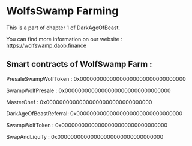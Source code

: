 # WolfsSwamp Farming 

This is a part of chapter 1 of DarkAgeOfBeast.

You can find more information on our website :
https://wolfswamp.daob.finance

## Smart contracts of WolfSwamp Farm :

PresaleSwampWolfToken : 0x00000000000000000000000000000000

SwampWolfPresale      : 0x00000000000000000000000000000000

MasterChef            : 0x00000000000000000000000000000000

DarkAgeOfBeastReferral: 0x00000000000000000000000000000000

SwampWolfToken        : 0x00000000000000000000000000000000

SwapAndLiquify        : 0x00000000000000000000000000000000
